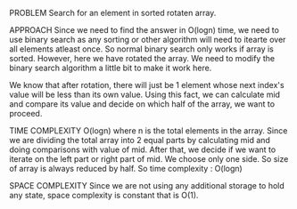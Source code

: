 PROBLEM 
Search for an element in sorted rotaten array.

APPROACH
Since we need to find the answer in O(logn) time, we need to use binary search as any sorting or other algorithm will need
to itearte over all elements atleast once. So normal binary search only works if array is sorted. However, here we have 
rotated the array. We need to modify the binary search algorithm a little bit to make it work here.

We know that after rotation, there will just be 1 element whose next index's value will be less than its own value. Using this fact,
we can calculate mid and compare its value and decide on which half of the array, we want to proceed. 


TIME COMPLEXITY
O(logn) where n is the total elements in the array. Since we are dividing the total array into 2 equal parts by calculating mid and
doing comparisons with value of mid. After that, we decide if we want to iterate on the left part or right part of mid. We choose only
one side. So size of array is always reduced by half. So time complexity : O(logn)

SPACE COMPLEXITY
Since we are not using any additional storage to hold any state, space complexity is constant that is O(1).